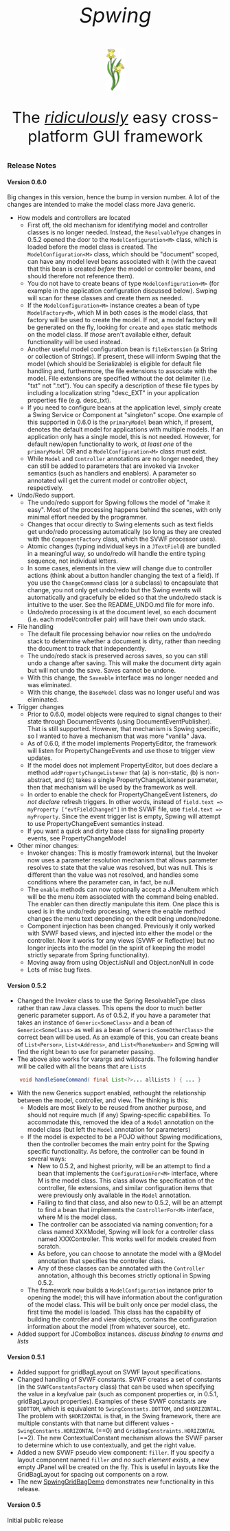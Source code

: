 <p style="text-align: center; font-size: 48px; font-style: italic">
Spwing
</p>

<div style="text-align: center;">
    <img src="https://github.com/bobhablutzel/spwing/blob/main/src/main/resources/com/hablutzel/spwing/component/Spwing.png?raw=true"
         alt="Spwing logo: A daffodil"
         height="100">
    <!-- Spwing logo attribution: CortoFrancese, CC BY-SA 4.0 <https://creativecommons.org/licenses/by-sa/4.0>, via Wikimedia Commons -->
</div>

<p style="text-align: center; font-size: 36px">
The <i><u>ridiculously</u></i> easy cross-platform GUI framework
</p>

### Release Notes

#### Version 0.6.0
Big changes in this version, hence the bump in version number. A lot
of the changes are intended to make the model class more Java generic.
- How models and controllers are located
  - First off, the old mechanism for identifying model and controller
  classes is no longer needed. Instead, the ```ResolvableType``` changes in
  0.5.2 opened the door to the ```ModelConfiguration<M>``` class, which 
  is loaded before the model class is created. The ```ModelConfiguration<M>```
  class, which should be "document" scoped, can have any model level 
  beans associated with it (with the caveat that this bean is created
  *before* the model or controller beans, and should therefore not 
  reference them). 
  - You do not have to create beans of type ```ModelConfiguration<M>``` (for
  example in the application configuration discussed below). Swping
  will scan for these classes and create them as needed.
  - If the ```ModelConfiguration<M>``` instance creates a bean of type
  ```ModelFactory<M>```, which M in both cases is the model class, that 
  factory will be used to create the model. If not, a model factory will
  be generated on the fly, looking for ```create``` and  ```open``` static
  methods on the model class. If *those* aren't available either, default
  functionality will be used instead.
  - Another useful model configuration bean is ```fileExtension``` (a String
  or collection of Strings). If present, these will inform Swping that the 
  model (which should be Serializable) is eligible for default file handling
  and, furthermore, the file extensions to associate with the model. File
  extensions are specified without the dot delimiter (i.e. "txt" not ".txt"). 
  You can specify a description of these file types by including a localization
  string "desc_EXT" in your application properties file (e.g. desc_txt).
  - If you need to configure beans at the application level, simply
  create a Swing Service or Component at "singleton" scope. One example
  of this supported in 0.6.0 is the ```primaryModel``` bean which, if present,
  denotes the default model for applications with multiple models. If
  an application only has a single model, this is not needed. However, for
  default new/open functionality to work, *at least one* of the ```primaryModel``` OR
  and a ```ModelConfiguration<M>``` class must exist.
  - While ```Model``` and ```Controller``` annotations are no longer needed,
  they can still be added to parameters that are invoked via ```Invoker```
  semantics (such as handlers and enablers). A parameter so annotated will
  get the current model or controller object, respectively.
- Undo/Redo support.
  - The undo/redo support for Spwing follows the model of "make it easy".
  Most of the processing happens behind the scenes, with only minimal
  effort needed by the programmer.
  - Changes that occur directly to Swing elements such as text fields
  get undo/redo processing automatically (so long as they are created with
  the ```ComponentFactory``` class, which the SVWF processor uses). 
  - Atomic changes (typing individual keys in a ```JTextField```) are 
  bundled in a meaningful way, so undo/redo will handle the entire typing
  sequence, not individual letters.
  - In some cases, elements in the view will change due to controller 
  actions (think about a button handler changing the text of a field). 
  If you use the ```ChangeCommand``` class (or a subclass) to encapsulate
  that change, you not only get undo/redo but the Swing events will 
  automatically and gracefully be elided so that the undo/redo stack
  is intuitive to the user. See the README_UNDO.md file for more info.
  - Undo/redo processing is at the document level, so each document (i.e.
  each model/controller pair) will have their own undo stack.
- File handling
  - The default file processing behavior now relies on the undo/redo
  stack to determine whether a document is dirty, rather than needing
  the document to track that independently.
  - The undo/redo stack is preserved across saves, so you can still
  undo a change after saving. This will make the document dirty again
  but will not undo the save. Saves cannot be undone.
  - With this change, the ```Saveable``` interface was no longer
  needed and was eliminated.
  - With this change, the ```BaseModel``` class was no longer useful
  and was eliminated.
- Trigger changes
  - Prior to 0.6.0, model objects were required to signal changes
  to their state through DocumentEvents (using DocumentEventPublisher).
  That is still supported. However, that mechanism is Spwing specific,
  so I wanted to have a mechanism that was more "vanilla" Java.
  - As of 0.6.0, if the model implements PropertyEditor, the framework
  will listen for PropertyChangeEvents and use those to trigger view
  updates. 
  - If the model does not implement PropertyEditor, but does declare
  a method ```addPropertyChangeListener``` that (a) is non-static,
  (b) is non-abstract, and (c) takes a single PropertyChangeListener
  parameter, then that mechanism will be used by the framework as well.
  - In order to enable the check for PropertyChangeEvent listeners,
  *do not declare* refresh triggers. In other words, instead of
  ```field.text => myProperty ["evtFieldChanged"]``` in the 
  SVWF file, use ```field.text => myProperty```. Since the event
  trigger list is empty, Spwing will attempt to use PropertyChangeEvent
  semantics instead. 
  - If you want a quick and dirty base class for signalling property events, see PropertyChangeModel
- Other minor changes:
  - Invoker changes: This is mostly framework internal, but the Invoker now uses a
  parameter resolution mechanism that allows parameter resolves to state that
  the value was resolved, but was null. This is different than the value was not resolved, and
  handles some conditions where the parameter can, in fact, be null.
  - The ```enable``` methods can now optionally accept a JMenuItem
  which will be the menu item associated with the command being 
  enabled. The enabler can then directly manipulate this item. One
  place this is used is in the undo/redo processing, where the enable
  method changes the menu text depending on the edit being undone/redone.
  - Component injection has been changed. Previously it only worked with
  SVWF based views, and injected into either the model or the controller.
  Now it works for any views (SVWF or Reflective) but no longer injects
  into the model (in the spirit of keeping the model strictly separate
  from Spring functionality).
  - Moving away from using Object.isNull and Object.nonNull in code
  - Lots of misc bug fixes.

#### Version 0.5.2
- Changed the Invoker class to use the Spring ResolvableType class
rather than raw Java classes. This opens the door to much better
generic parameter support. As of 0.5.2, if you have a parameter
that takes an instance of ```Generic<SomeClass>``` and a bean of
```Generic<SomeClass>``` as well as a bean of ```Generic<SomeOtherClass>```
the correct bean will be used. As an example of this, you can 
create beans of ```List<Person>```, ```List<Address>```, and 
```List<PhoneNumber>``` and Spwing will find the right bean to
use for parameter passing.
- The above also works for varargs and wildcards. The following
handler will be called with all the beans that are  ```List```s

```java
    void handleSomeCommand( final List<?>... allLists ) { ... }
```

- With the new Generics support enabled, rethought the relationship
between the model, controller, and view. The thinking is this:
  - Models are most likely to be reused from another purpose, and
    should not require much (if any) Spwing-specific capabilities.
    To accommodate this, removed the idea of a ```Model``` annotation
    on the model class (but left the ```Model``` annotation for parameters)
  - If the model is expected to be a POJO without Spwing modifications, then
    the controller becomes the main entry point for the 
    Spwing specific functionality. As before, the controller can be found
    in several ways:
    - New to 0.5.2, and highest priority, will be an attempt to find a bean
      that implements the ```ConfigurationFor<M>``` interface, where M is the 
      model class. This class allows the specification of the controller, file 
      extensions, and similar configuration items that were previously only available
      in the ```Model``` annotation.
    - Failing to find that class, and also new to 0.5.2, will be an attempt to find a bean
      that implements the ```ControllerFor<M>``` interface, where M is the model class.
    - The controller can be associated via naming convention; for a class
      named XXXModel, Spwing will look for a controller class named XXXController.
      This works well for models created from scratch.
    - As before, you can choose to annotate the model with a @Model annotation
      that specifies the controller class. 
    - Any of these classes can be annotated with the ```Controller``` annotation,
      although this becomes strictly optional in Spwing 0.5.2.
  - The framework now builds a ```ModelConfiguration``` instance prior to 
    opening the model; this will have information about the configuration
    of the model class. This will be built only once per model class, the first
    time the model is loaded. This class has the capability of building the 
    controller and view objects, contains the configuration information about
    the model (from whatever source), etc.
- Added support for JComboBox instances. *discuss binding to enums and lists*

#### Version 0.5.1
- Added support for gridBagLayout on SVWF layout specifications.
- Changed handling of SVWF constants. SVWF creates a set of constants
  (in the ```SVWFConstantsFactory``` class) that can be used when specifying
  the value in a key/value pair (such as component properties or, in 0.5.1,
  gridBagLayout properties). Examples of these SVWF constants are ```$BOTTOM```,
  which is equivalent to ```SwingConstants.BOTTOM```, and ```$HORIZONTAL```. The problem
  with ```$HORIZONTAL``` is that, in the Swing framework, there are multiple
  constants with that name but different values - ```SwingConstants.HORIZONTAL``` (==0) and 
  ```GridBagConstraints.HORIZONTAL``` (==2). The new ContextualConstant mechanism
  allows the SVWF parser to determine which to use contextually, and get the
  right value.
- Added a new SVWF pseudo view component: ```filler```. If you specify a 
  layout component named ```filler``` *and no such element exists*, a new  
  empty JPanel will be created on the fly. This is useful in layouts like the
  GridBagLayout for spacing out components on a row. 
- The new [SpwingGridBagDemo](https://github.com/bobhablutzel/SpwingGridBagDemo) demonstrates
new functionality in this release.

#### Version 0.5
Initial public release

